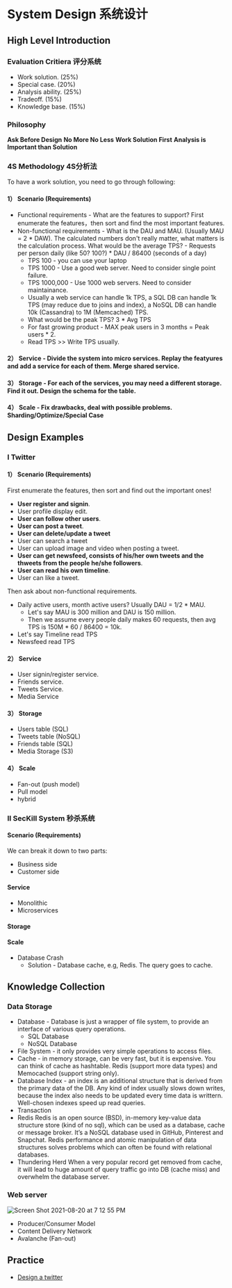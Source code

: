 # System Design 系统设计

## High Level Introduction

### Evaluation Critiera 评分系统

* Work solution. (25%) 
* Special case. (20%)
* Analysis ability. (25%)
* Tradeoff. (15%) 
* Knowledge base. (15%)

### Philosophy

**Ask Before Design**
**No More No Less**
**Work Solution First**
**Analysis is Important than Solution**

### 4S Methodology 4S分析法

To have a work solution, you need to go through following:

#### 1） Scenario (Requirements)

* Functional requirements - What are the features to support? First enumerate the features，then sort and find the most important features.
* Non-functional requirements - What is the DAU and MAU. (Usually MAU = 2 * DAW). The calculated numbers don't really matter, what matters is the calculation process. What would be the average TPS? - Requests per person daily (like 50? 100?) * DAU / 86400 (seconds of a day)
  * TPS 100 - you can use your laptop
  * TPS 1000 - Use a good web server. Need to consider single point failure.
  * TPS 1000,000 - Use 1000 web servers. Need to consider maintainance.
  * Usually a web service can handle 1k TPS, a SQL DB can handle 1k TPS (may reduce due to joins and index), a NoSQL DB can handle 10k (Cassandra) to 1M (Memcached) TPS.
  * What would be the peak TPS? 3 * Avg TPS
  * For fast growing product - MAX peak users in 3 months = Peak users * 2. 
  * Read TPS >> Write TPS usually.
   
#### 2） Service - Divide the system into micro services. Replay the featyures and add a service for each of them. Merge shared service.

#### 3） Storage - For each of the services, you may need a different storage. Find it out. Design the schema for the table.

#### 4） Scale - Fix drawbacks, deal with possible problems. Sharding/Optimize/Special Case

## Design Examples
### I Twitter
#### 1） Scenario (Requirements)
First enumerate the features, then sort and find out the important ones!
* **User register and signin**.
* User profile display edit.
* **User can follow other users**.
* **User can post a tweet**.
* **User can delete/update a tweet**
* User can search a tweet
* User can upload image and video when posting a tweet.
* **User can get newsfeed, consists of his/her own tweets and the thweets from the people he/she followers**.
* **User can read his own timeline**.
* User can like a tweet.

Then ask about non-functional requirements. 
* Daily active users, month active users? Usually DAU = 1/2 * MAU. 
  * Let's say MAU is 300 million and DAU is 150 million.
  * Then we assume every people daily makes 60 requests, then avg TPS is 150M * 60 / 86400 = 10k.
* Let's say Timeline read TPS
* Newsfeed read TPS
#### 2） Service 
* User signin/register service.
* Friends service.
* Tweets Service.
* Media Service
#### 3） Storage
* Users table (SQL)
* Tweets table (NoSQL)
* Friends table (SQL)
* Media Storage (S3)
#### 4） Scale
* Fan-out (push model)
* Pull model
* hybrid 
### II SecKill System 秒杀系统
#### Scenario (Requirements)
We can break it down to two parts:
* Business side
* Customer side
#### Service
* Monolithic
* Microservices
#### Storage
#### Scale
* Database Crash
  * Solution - Database cache, e.g, Redis. The query goes to cache. 

## Knowledge Collection
### Data Storage
* Database - Database is just a wrapper of file system, to provide an interface of various query operations. 
  * SQL Database
  * NoSQL Database
* File System - it only provides very simple operations to access files.
* Cache - in memory storage, can be very fast, but it is expensive. You can think of cache as hashtable. Redis (support more data types) and Memocached (support string only).
* Database Index - an index is an additional structure that is derived from the primary data of the DB. Any kind of index usually slows down writes, because the index also needs to be updated every time data is writtern. Well-chosen indexes speed up read queries. 
* Transaction
* Redis 
Redis is an open source (BSD), in-memory key-value data structure store (kind of no sql), which can be used as a database, cache or message broker. It’s a NoSQL database used in GitHub, Pinterest and Snapchat. Redis performance and atomic manipulation of data structures solves problems which can often be found with relational databases.
* Thundering Herd 
When a very popular record get removed from cache, it will lead to huge amount of query traffic go into DB (cache miss) and overwhelm the database server.

### Web server

![Screen Shot 2021-08-20 at 7 12 55 PM](https://user-images.githubusercontent.com/12690456/130301718-63960e34-3250-4a18-b7ae-92a7727771ba.png)


* Producer/Consumer Model
* Content Delivery Network
* Avalanche (Fan-out)

## Practice
* [Design a twitter](https://github.com/dengkliu/system-design/blob/main/DesignTwitter.java)

